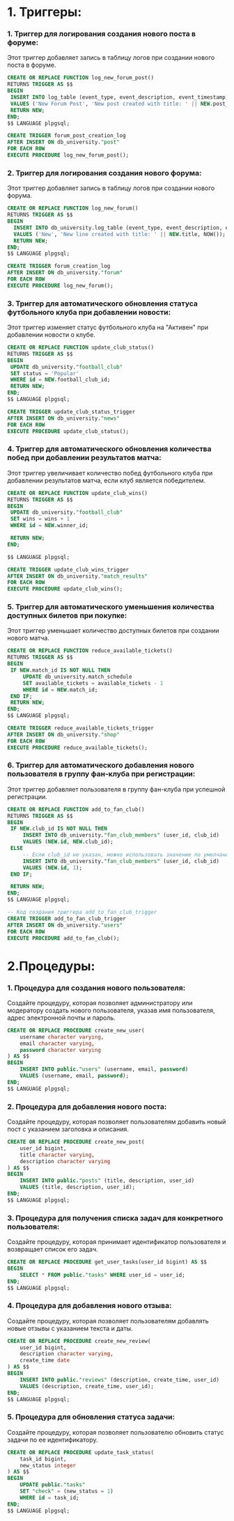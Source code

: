 # 1. Триггеры:

### 1. **Триггер для логирования создания нового поста в форуме:**

   Этот триггер добавляет запись в таблицу логов при создании нового поста в форуме.

   ```sql
  CREATE OR REPLACE FUNCTION log_new_forum_post()
RETURNS TRIGGER AS $$
BEGIN
    INSERT INTO log_table (event_type, event_description, event_timestamp)
    VALUES ('New Forum Post', 'New post created with title: ' || NEW.post_text, NOW());
    RETURN NEW;
END;
$$ LANGUAGE plpgsql;

CREATE TRIGGER forum_post_creation_log
AFTER INSERT ON db_university."post"
FOR EACH ROW
EXECUTE PROCEDURE log_new_forum_post();
   ```

### 2. **Триггер для логирования создания нового форума:**

   Этот триггер добавляет запись в таблицу логов при создании нового форума.

   ```sql
CREATE OR REPLACE FUNCTION log_new_forum()
RETURNS TRIGGER AS $$
BEGIN
     INSERT INTO db_university.log_table (event_type, event_description, event_timestamp)
     VALUES ('New', 'New line created with title: ' || NEW.title, NOW());
     RETURN NEW;
END;
$$ LANGUAGE plpgsql;

CREATE TRIGGER forum_creation_log
AFTER INSERT ON db_university."forum"
FOR EACH ROW
EXECUTE PROCEDURE log_new_forum();
   ```

### 3. **Триггер для автоматического обновления статуса футбольного клуба при добавлении новости:**

   Этот триггер изменяет статус футбольного клуба на "Активен" при добавлении новости о клубе.

   ```sql
   CREATE OR REPLACE FUNCTION update_club_status()
RETURNS TRIGGER AS $$
BEGIN
    UPDATE db_university."football_club"
    SET status = 'Popular'
    WHERE id = NEW.football_club_id;
    RETURN NEW;
END;
$$ LANGUAGE plpgsql;

CREATE TRIGGER update_club_status_trigger
AFTER INSERT ON db_university."news"
FOR EACH ROW
EXECUTE PROCEDURE update_club_status();
   ```

### 4. **Триггер для автоматического обновления количества побед при добавлении результатов матча:**

   Этот триггер увеличивает количество побед футбольного клуба при добавлении результатов матча, если клуб является победителем.

   ```sql
   CREATE OR REPLACE FUNCTION update_club_wins()
RETURNS TRIGGER AS $$
BEGIN
    UPDATE db_university."football_club"
    SET wins = wins + 1
    WHERE id = NEW.winner_id;

    RETURN NEW;
END;

$$ LANGUAGE plpgsql;

CREATE TRIGGER update_club_wins_trigger
AFTER INSERT ON db_university."match_results"
FOR EACH ROW
EXECUTE PROCEDURE update_club_wins();

   ```

### 5. **Триггер для автоматического уменьшения количества доступных билетов при покупке:**

   Этот триггер уменьшает количество доступных билетов при создании нового матча.

   ```sql
   CREATE OR REPLACE FUNCTION reduce_available_tickets()
RETURNS TRIGGER AS $$
BEGIN
    IF NEW.match_id IS NOT NULL THEN
        UPDATE db_university.match_schedule
        SET available_tickets = available_tickets - 1
        WHERE id = NEW.match_id;
    END IF;
    RETURN NEW;
END;
$$ LANGUAGE plpgsql;

CREATE TRIGGER reduce_available_tickets_trigger
AFTER INSERT ON db_university."shop"
FOR EACH ROW
EXECUTE PROCEDURE reduce_available_tickets();

   ```

### 6. **Триггер для автоматического добавления нового пользователя в группу фан-клуба при регистрации:**

  Этот триггер добавляет пользователя в группу фан-клуба при успешной регистрации.
  
   ```sql
   CREATE OR REPLACE FUNCTION add_to_fan_club()
RETURNS TRIGGER AS $$
BEGIN
    IF NEW.club_id IS NOT NULL THEN
        INSERT INTO db_university."fan_club_members" (user_id, club_id)
        VALUES (NEW.id, NEW.club_id);
    ELSE
        -- Если club_id не указан, можно использовать значение по умолчанию, например, 1
        INSERT INTO db_university."fan_club_members" (user_id, club_id)
        VALUES (NEW.id, 1);
    END IF;

    RETURN NEW;
END;
$$ LANGUAGE plpgsql;

-- Код создания триггера add_to_fan_club_trigger
CREATE TRIGGER add_to_fan_club_trigger
AFTER INSERT ON db_university."users"
FOR EACH ROW
EXECUTE PROCEDURE add_to_fan_club();
   ```

# 2.Процедуры:

### 1. **Процедура для создания нового пользователя:**

   Создайте процедуру, которая позволяет администратору или модератору создать нового пользователя, указав имя пользователя, адрес электронной почты и пароль.

   ```sql
   CREATE OR REPLACE PROCEDURE create_new_user(
       username character varying,
       email character varying,
       password character varying
   ) AS $$
   BEGIN
       INSERT INTO public."users" (username, email, password)
       VALUES (username, email, password);
   END;
   $$ LANGUAGE plpgsql;
   ```

### 2. **Процедура для добавления нового поста:**

   Создайте процедуру, которая позволяет пользователям добавить новый пост с указанием заголовка и описания.

   ```sql
   CREATE OR REPLACE PROCEDURE create_new_post(
       user_id bigint,
       title character varying,
       description character varying
   ) AS $$
   BEGIN
       INSERT INTO public."posts" (title, description, user_id)
       VALUES (title, description, user_id);
   END;
   $$ LANGUAGE plpgsql;
   ```

### 3. **Процедура для получения списка задач для конкретного пользователя:**

   Создайте процедуру, которая принимает идентификатор пользователя и возвращает список его задач.

   ```sql
   CREATE OR REPLACE PROCEDURE get_user_tasks(user_id bigint) AS $$
   BEGIN
       SELECT * FROM public."tasks" WHERE user_id = user_id;
   END;
   $$ LANGUAGE plpgsql;
   ```

### 4. **Процедура для добавления нового отзыва:**

   Создайте процедуру, которая позволяет пользователям добавлять новые отзывы с указанием текста и даты.

   ```sql
   CREATE OR REPLACE PROCEDURE create_new_review(
       user_id bigint,
       description character varying,
       create_time date
   ) AS $$
   BEGIN
       INSERT INTO public."reviews" (description, create_time, user_id)
       VALUES (description, create_time, user_id);
   END;
   $$ LANGUAGE plpgsql;
   ```

### 5. **Процедура для обновления статуса задачи:**

   Создайте процедуру, которая позволяет пользователю обновить статус задачи по ее идентификатору.

   ```sql
   CREATE OR REPLACE PROCEDURE update_task_status(
       task_id bigint,
       new_status integer
   ) AS $$
   BEGIN
       UPDATE public."tasks"
       SET "check" = (new_status = 1)
       WHERE id = task_id;
   END;
   $$ LANGUAGE plpgsql;
   ```
